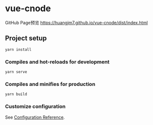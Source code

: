 # vue-cnode

GitHub Page预览
https://huangjm7.github.io/vue-cnode/dist/index.html

## Project setup
```
yarn install
```

### Compiles and hot-reloads for development
```
yarn serve
```

### Compiles and minifies for production
```
yarn build
```

### Customize configuration
See [Configuration Reference](https://cli.vuejs.org/config/).

